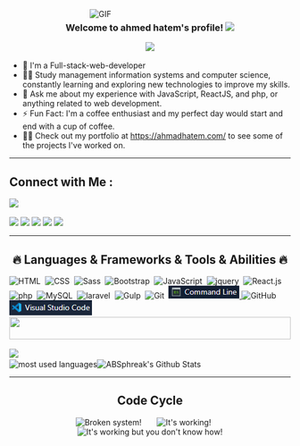 
<img align="right" alt="GIF" src="https://raw.githubusercontent.com/rahul-jha98/rahul-jha98/main/techstack.gif" width="360px"/>

<h3 align="center">
  Welcome to ahmed hatem's profile!
  <img src="https://media.giphy.com/media/hvRJCLFzcasrR4ia7z/giphy.gif" width="28">
</h3>

<!-- Typing SVG by DenverCoder1 - https://github.com/DenverCoder1/readme-typing-svg -->
<p align="center">
  <a href="https://github.com/DenverCoder1/readme-typing-svg"><img src="https://readme-typing-svg.herokuapp.com/?lines=Full-stack%20web%20developer;Always%20learning%20new%20things&font=Fira%20Code&center=true&width=440&height=45&color=f75c7e&vCenter=true&size=22"></a>
</p> 

- 🏢 I'm a Full-stack-web-developer
- 👨‍💻 Study management information systems and computer science,  constantly learning and exploring new technologies to improve my skills.
- 💬 Ask me about my experience with JavaScript, ReactJS, and php, or anything related to web development.
- ⚡ Fun Fact: I'm a coffee enthusiast and my perfect day would start and end with a cup of coffee.
- 👨‍💻 Check out my portfolio at https://ahmadhatem.com/ to see some of the projects I've worked on.
<hr>
<h2>Connect with Me :</h2>

<a href="https://wa.me/+201508902659" target="_blank"><img src="https://img.shields.io/badge/-ahmed%20hatem-0077B5?style=for-the-badge&logo=whatsapp&logoColor=white"/></a>
<br>

<a href="mailto:mr.ahmedhatem.mo@gmail.com" target="_blank"><img src="https://img.shields.io/badge/-ahmed%20hatem-0077B5?style=for-the-badge&logo=gmail&logoColor=white"/></a>
<a href="https://www.facebook.com/ahmad.hatem.9638/" target="_blank"><img src="https://img.shields.io/badge/-ahmed%20hatem-0077B5?style=for-the-badge&logo=facebook&logoColor=white"/></a>
<a href="https://www.linkedin.com/in/%20eng-ahmedhatem" target="_blank"><img src="https://img.shields.io/badge/-ahmed%20hatem-0077B5?style=for-the-badge&logo=Linkedin&logoColor=white"/></a>
<a href="https://www.instagram.com/ahmadelshnawe/?igshid=NGExMmI2YTkyZg%3D%3D" target="_blank"><img src="https://img.shields.io/badge/-ahmed%20hatem-0077B5?style=for-the-badge&logo=instagram&logoColor=white"/></a>
<a href="https://t.me/@Ahmad_Hatem" target="_blank"><img src="https://img.shields.io/badge/-ahmed%20hatem-0077B5?style=for-the-badge&logo=Telegram&logoColor=white"/></a>

<hr>
<h2 align="center">🔥 Languages & Frameworks & Tools & Abilities 🔥</h2>


![HTML](https://img.shields.io/badge/-HTML-05122A?style=flat&logo=HTML5)&nbsp;
![CSS](https://img.shields.io/badge/-CSS-05122A?style=flat&logo=CSS3&logoColor=1572B6)&nbsp;
![Sass](https://img.shields.io/badge/-Sass-05122A?style=flat&logo=sass)&nbsp;
![Bootstrap](https://img.shields.io/badge/-Bootstrap-05122A?style=flat&logo=bootstrap&logoColor=563D7C)&nbsp;
![JavaScript](https://img.shields.io/badge/-JavaScript-05122A?style=flat&logo=javascript)&nbsp;
![jquery](https://img.shields.io/badge/-jquery-05122A?style=flat&logo=jquery)&nbsp;
![React.js](https://img.shields.io/badge/-React-05122A?style=flat&logo=react)
![php](https://img.shields.io/badge/-php-05122A?style=flat&logo=php&logoColor=339933)&nbsp;
![MySQL](https://img.shields.io/badge/-MySQL-05122A?style=flat&logo=MySQL&logoColor=339933)&nbsp;
![laravel](https://img.shields.io/badge/-laravel-05122A?style=flat&logo=laravel&logoColor=339933)&nbsp;
![Gulp](https://img.shields.io/badge/-Gulp-05122A?style=flat&logo=gulp)&nbsp;
![Git](https://img.shields.io/badge/-Git-05122A?style=flat&logo=git)&nbsp;
<a href="./imgs/cmd.png">
<img src="./imgs/cmd.png" width="127px" height="23px">
</a>
![GitHub](https://img.shields.io/badge/-GitHub-05122A?style=flat&logo=github)&nbsp;
<a href="./imgs/vs code.png">
<img src="./imgs/vs code.png" width="148px" height="27px">
</a>
<img src="https://github.com/Govindv7555/Govindv7555/blob/main/49e76e0596857673c5c80c85b84394c1.gif" width=100% height=40px>
<div>  
    <img src="https://komarev.com/ghpvc/?username=yousefdergham&style=for-the-badge"><br>
</div>


<img align="left" src="https://github-readme-stats.vercel.app/api/top-langs?username=yousefdergham&show_icons=true&locale=en&layout=compact&theme=radical" alt="most used languages"   />
<img src="https://github-readme-stats.vercel.app/api?username=ABSphreak&include_all_commits=true&count_private=true&show_icons=true&line_height=20&title_color=7A7ADB&icon_color=2234AE&text_color=D3D3D3&bg_color=0,000000,130F40" alt="ABSphreak's Github Stats"  >


<hr>
<div align="center">
 <h2 align="center">Code Cycle</h2>
<img src="https://raw.githubusercontent.com/Tarikul-Islam-Anik/Animated-Fluent-Emojis/master/Emojis/Smilies/Face%20with%20Spiral%20Eyes.png" width="10%" alt="Broken system!"/>
&nbsp;&nbsp;&nbsp;&nbsp;&nbsp;
<img src="https://raw.githubusercontent.com/Tarikul-Islam-Anik/Animated-Fluent-Emojis/master/Emojis/Smilies/Relieved%20Face.png" width="10%" alt="It's working!"/>
&nbsp;&nbsp;&nbsp;&nbsp;&nbsp;
<img src="https://raw.githubusercontent.com/Tarikul-Islam-Anik/Animated-Fluent-Emojis/master/Emojis/Smilies/Astonished%20Face.png" width="10%" alt="It's working but you don't know how!"/> 
</div>



<!--img src="https://github.com/SP-XD/SP-XD/blob/main/images/this_page_is.gif?raw=true"  width="40%"/-->
